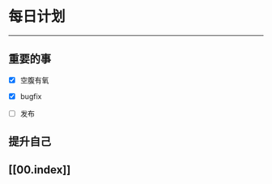 
# 每日计划
---
## 重要的事

- [x]  空腹有氧
- [x]  bugfix
- [ ]  发布



## 提升自己

  



## [[00.index]]










